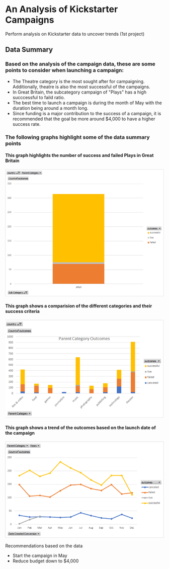 # An Analysis of Kickstarter Campaigns
Perform analysis on Kickstarter data to uncover trends (1st project)

## Data Summary

### Based on the analysis of the campaign data, these are some points to consider when launching a campaign: 

- The Theatre category is the most sought after for campaigning. Additionally, theatre is also the most successful of the campaigns.
- In Great Britain, the subcategory campaign of "Plays" has a high succcessful to faild ratio. 
- The best time to launch a campaign is during the month of May with the duration being around a month long. 
- Since funding is a major contribution to the success of a campaign, it is recommended that the goal be more around $4,000 to have a higher success rate. 

### The following graphs highlight some of the data summary points

#### This graph highlights the number of success and failed Plays in Great Britain
<img src = "Subcategory.png">

#### This graph shows a comparision of the different categories and their success criteria
<img src = "Parent Category Outcomes.png">

#### This graph shows a trend of the outcomes based on the launch date of the campaign
<img src = "Outcomes Based on Launch Date.png">

Recommendations based on the data
- Start the campaign in May
- Reduce budget down to $4,000
